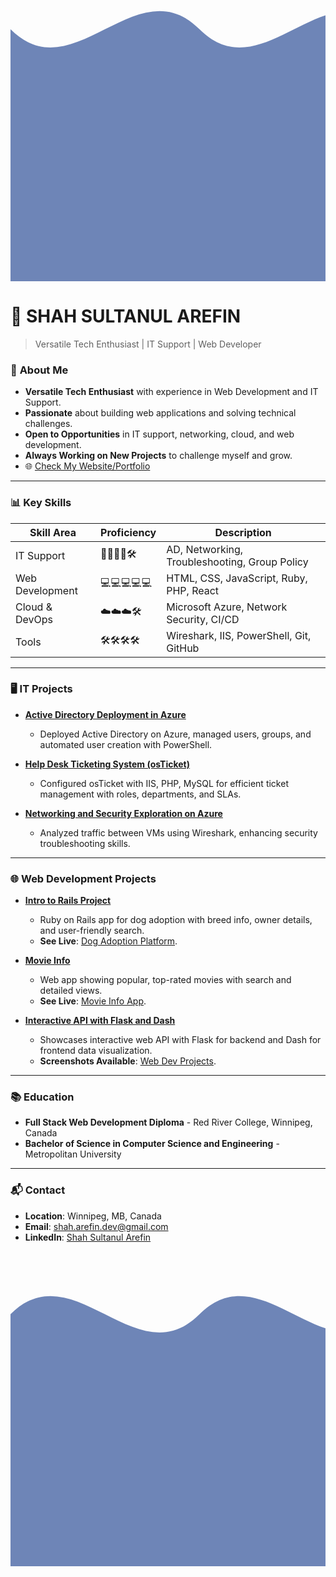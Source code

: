 <svg width="100%" height="100" viewBox="0 0 100 100" preserveAspectRatio="none">
  <path d="M0,20 C20,40 40,0 60,20 C80,40 100,0 120,20 L120,120 L0,120 Z" fill="#6e85b7" />
</svg>

# 🎯 **SHAH SULTANUL AREFIN**

> Versatile Tech Enthusiast | IT Support | Web Developer

### 🚀 **About Me**
- **Versatile Tech Enthusiast** with experience in Web Development and IT Support.
- **Passionate** about building web applications and solving technical challenges.
- **Open to Opportunities** in IT support, networking, cloud, and web development.
- **Always Working on New Projects** to challenge myself and grow.
- 🌐 [Check My Website/Portfolio](https://tanweer-dot-dev.vercel.app)

---

### 📊 **Key Skills**
| Skill Area           | Proficiency  | Description                                  |
|----------------------|--------------|----------------------------------------------|
| IT Support           | 🔧🔧🔧🔧🛠️ | AD, Networking, Troubleshooting, Group Policy |
| Web Development      | 💻💻💻💻💻 | HTML, CSS, JavaScript, Ruby, PHP, React      |
| Cloud & DevOps       | ☁️☁️☁️🛠️    | Microsoft Azure, Network Security, CI/CD     |
| Tools                | 🛠️🛠️🛠️🛠️    | Wireshark, IIS, PowerShell, Git, GitHub      |

---

### 🖥️ **IT Projects**
- **[Active Directory Deployment in Azure](https://github.com/shahsarefin/Active-Directory-Implementation-in-Azure)**
  - Deployed Active Directory on Azure, managed users, groups, and automated user creation with PowerShell.

- **[Help Desk Ticketing System (osTicket)](https://github.com/shahsarefin/Help-Desk-Ticketing-System-osTicket-)**
  - Configured osTicket with IIS, PHP, MySQL for efficient ticket management with roles, departments, and SLAs.

- **[Networking and Security Exploration on Azure](https://github.com/shahsarefin/Networking-and-Security-Exploration-on-Azure)**
  - Analyzed traffic between VMs using Wireshark, enhancing security troubleshooting skills.

---

### 🌐 **Web Development Projects**
- **[Intro to Rails Project](https://github.com/shahsarefin/Intro-To-Rails-Project-Shah)**
  - Ruby on Rails app for dog adoption with breed info, owner details, and user-friendly search.
  - **See Live**: [Dog Adoption Platform](https://intro-to-rails-project-shah.fly.dev/).

- **[Movie Info](https://github.com/shahsarefin/movie-info)**
  - Web app showing popular, top-rated movies with search and detailed views.
  - **See Live**: [Movie Info App](https://movie-info-shah.vercel.app/).

- **[Interactive API with Flask and Dash](https://github.com/shahsarefin/Interactive-API-Flask-Dash)**
  - Showcases interactive web API with Flask for backend and Dash for frontend data visualization.
  - **Screenshots Available**: [Web Dev Projects](https://tanweer-dot-dev.vercel.app/web-dev-projects.html).

---

### 📚 **Education**
- **Full Stack Web Development Diploma** - Red River College, Winnipeg, Canada
- **Bachelor of Science in Computer Science and Engineering** - Metropolitan University

---

### 📬 **Contact**
- **Location**: Winnipeg, MB, Canada
- **Email**: [shah.arefin.dev@gmail.com](mailto:shah.arefin.dev@gmail.com)
- **LinkedIn**: [Shah Sultanul Arefin](https://www.linkedin.com/in/shahsarefin)

<svg width="100%" height="100" viewBox="0 0 100 100" preserveAspectRatio="none">
  <path d="M0,20 C20,0 40,40 60,20 C80,0 100,40 120,20 L120,120 L0,120 Z" fill="#6e85b7" />
</svg>
